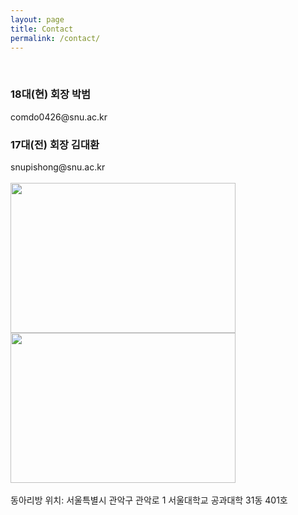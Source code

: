 ```yaml
---
layout: page
title: Contact
permalink: /contact/
---
```

<br/>
<h3>18대(현) 회장 박범</h3>
comdo0426@snu.ac.kr
<h3>17대(전) 회장 김대환</h3>
snupishong@snu.ac.kr<br/><br/>
<img src="https://github.com/hsb6350/hanaro.github.io/blob/master/assets/acts/map1.PNG?raw=true" width="360" height="240"/>
<img src="https://github.com/hsb6350/hanaro.github.io/blob/master/assets/acts/map2.PNG?raw=true" width="360" height="240"/><br/><br/>
동아리방 위치: 서울특별시 관악구 관악로 1 서울대학교 공과대학 31동 401호 
